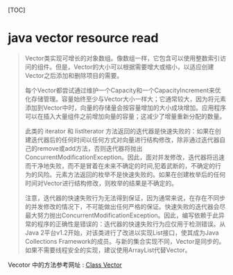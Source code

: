 [TOC]

# java vector resource read

> Vector类实现可增长的对象数组。像数组一样，它包含可以使用整数索引访问的组件。但是，Vector的大小可以根据需要增大或缩小，以适应创建Vector之后添加和删除项目的需要。
> 
> 每个Vector都尝试通过维护一个Capacity和一个CapacityIncrement来优化存储管理。容量始终至少与Vector大小一样大；它通常较大，因为将元素添加到Vector中时，向量的存储量会按容量增加的大小成块增加。应用程序可以在插入大量组件之前增加向量的容量；这减少了增量重新分配的数量。
> 
> 此类的 iterator 和 listIterator 方法返回的迭代器是快速失败的：如果在创建迭代器后的任何时间以任何方式对向量进行结构修改，除非通过迭代器自己的remove或add方法，否则迭代器将抛出ConcurrentModificationException。因此，面对并发修改，迭代器将迅速而干净地失败，而不是冒着在未来不确定的时间,犯着武断的，不确定的行为的风险。元素方法返回的枚举不是快速失败的。如果在创建枚举后的任何时间对Vector进行结构修改，则枚举的结果是不确定的。
> 
> 注意，迭代器的快速失败行为无法得到保证，因为通常来说，在存在不同步的并发修改的情况下，不可能做出任何严格的保证。快速失败的迭代器会尽最大努力抛出ConcurrentModificationException。因此，编写依赖于此异常的程序的正确性是错误的：迭代器的快速失败行为应仅用于检测错误。从Java 2平台v1.2开始，对该类进行了改进以实现List接口，使其成为Java Collections Framework的成员。与新的集合实现不同，Vector是同步的。如果不需要线程安全的实现，建议使用ArrayList代替Vector。
> 

Vecotor 中的方法参考网址 :
[Class Vector](https://docs.oracle.com/javase/9/docs/api/java/util/Vector.html)